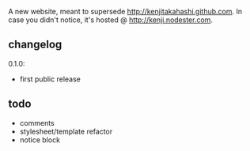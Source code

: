 A new website, meant to supersede <http://kenjitakahashi.github.com>.
In case you didn't notice, it's hosted @ <http://kenji.nodester.com>.

changelog
---------
0.1.0:
- first public release

todo
----
* comments
* stylesheet/template refactor
* notice block
